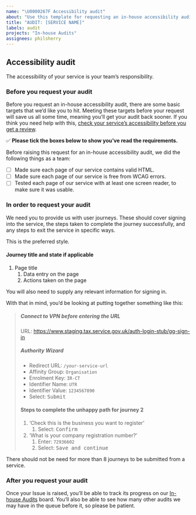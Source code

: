 ```yaml
---
name: "\U0000267F Accessibility audit"
about: "Use this template for requesting an in-house accessibility audit."
title: "AUDIT: [SERVICE NAME]"
labels: audit
projects: "In-house Audits"
assignees: philsherry
---
```


## Accessibility audit

The accessibility of your service is your team’s responsibility.

### Before you request your audit

Before you request an in-house accessibility audit, there are some basic targets that we’d like you to hit. Meeting these targets before your request will save us all some time, meaning you’ll get your audit back sooner. If you think you need help with this, [check your service’s accessibility before you get a review](https://github.com/hmrc/accessibility/blob/master/docs/check-your-services-accessibility-before-you-get-a-review.md).

✅ **Please tick the boxes below to show you’ve read the requirements.**

Before raising this request for an in-house accessibility audit, we did the following things as a team:

- [ ] Made sure each page of our service contains valid HTML.
- [ ] Made sure each page of our service is free from WCAG errors.
- [ ] Tested each page of our service with at least one screen reader, to make sure it was usable.

### In order to request your audit

We need you to provide us with user journeys. These should cover signing into the service, the steps taken to complete the journey successfully, and any steps to exit the service in specific ways.

This is the preferred style.

#### Journey title and state if applicable

1. Page title
    1. Data entry on the page
    1. Actions taken on the page

You will also need to supply any relevant information for signing in.

With that in mind, you’d be looking at putting together something like this:

> ##### Connect to VPN before entering the URL
>
> URL: <https://www.staging.tax.service.gov.uk/auth-login-stub/gg-sign-in>
>
> ##### Authority Wizard
>
> - Redirect URL: `/your-service-url`
> - Affinity Group: `Organisation`
> - Enrolment Key: `IR-CT`
> - Identifier Name: `UTR`
> - Identifier Value: `1234567890`
> - Select: <kbd>Submit</kbd>
>
> #### Steps to complete the unhappy path for journey 2
>
> 1. ‘Check this is the business you want to register’
>     1. Select: <kbd>Confirm</kbd>
> 2. ‘What is your company registration number?’
>     1. Enter: `72936602`
>     2. Select: <kbd>Save and continue</kbd>

There should not be need for more than 8 journeys to be submitted from a service.

### After you request your audit

Once your Issue is raised, you’ll be able to track its progress on our [In-house Audits](https://github.com/hmrc/accessibility/projects/1) board. You’ll also be able to see how many other audits we may have in the queue before it, so please be patient.
